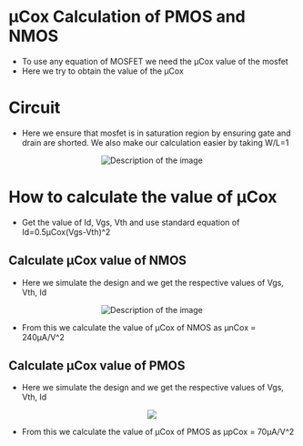 # μCox Calculation of PMOS and NMOS
- To use any equation of MOSFET we need the μCox value of the mosfet
- Here we try to obtain the value of the μCox

# Circuit
- Here we ensure that mosfet is in saturation region by ensuring gate and drain are shorted. We also make our calculation easier by taking W/L=1
  
<p align="center">
  <img src="https://github.com/chennakeshavadasa/Miller-Compensated-Two-stage-OPAMP-using-SKY130PDK/assets/123294639/890f3397-18c6-4c58-abcb-07bc0e98df3d" alt="Description of the image" />
</p>

# How to calculate the value of μCox
- Get the value of Id, Vgs, Vth and use standard equation of Id=0.5μCox(Vgs-Vth)^2

## Calculate μCox value of NMOS
- Here we simulate the design and we get the respective values of Vgs, Vth, Id

<p align="center">
  <img src="https://github.com/chennakeshavadasa/Miller-Compensated-Two-stage-OPAMP-using-SKY130PDK/assets/123294639/1fece544-540c-4ade-a491-df149e0fe86f" alt="Description of the image" />
</p>

- From this we calculate the value of μCox of NMOS as μnCox = 240μA/V^2

## Calculate μCox value of PMOS
- Here we simulate the design and we get the respective values of Vgs, Vth, Id

<p align="center">
  <img src="https://github.com/chennakeshavadasa/Miller-Compensated-Two-stage-OPAMP-using-SKY130PDK/assets/123294639/d91b420e-602f-4d85-a9bc-054b02aa39a6" />
</p>

- From this we calculate the value of μCox of PMOS as μpCox = 70μA/V^2

